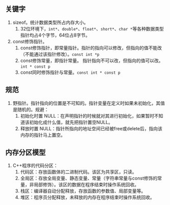 ## 关键字
1. sizeof。统计数据类型所占内存大小。
   1. 32位环境下，`int*`、`double*`、`float*`、`short*`、`char *`等各种数据类型指针均占4个字节，64位占8字节。
2. const修饰指针。
   1. const修饰指针，即常量指针。指针的指向可以修改，但指向的值不能改（不能通过该指针修改）。`const int *p`
   2. const修饰常量，即指针常量。 指针指向不可以改，但指向的值可以改。`int * const p`
   3. const同时修饰指针与常量。`const int * const p`
## 规范
1. 野指针。指针指向的位置是不可知的。指针变量在定义时如果未初始化，其值是随机的。规避：
   1. 初始化时置 NULL：在声明指针的时候就对其进行初始化，如果暂时不知道该初始化成什么值，就先把指针置空NULL。
   2. 释放时置 NULL：指针所指向的地址空间已经被free或delete后，指向该内存的指针马上置空。
## 内存分区模型
1. C++程序的代码分区：
   1. 代码区：存放函数体的二进制代码。该区为共享区，只读。
   2. 全局区：存放全局变量、静态变量、常量（字符串常量与const修饰的常量，非局部修饰）。该区的数据在程序结束时操作系统回收。
   3. 栈区：编译器自动分配释放，存放函数的参数值、局部变量等。
   4. 堆区：程序员分配释放，未释放的内存在程序结束时操作系统回收。
